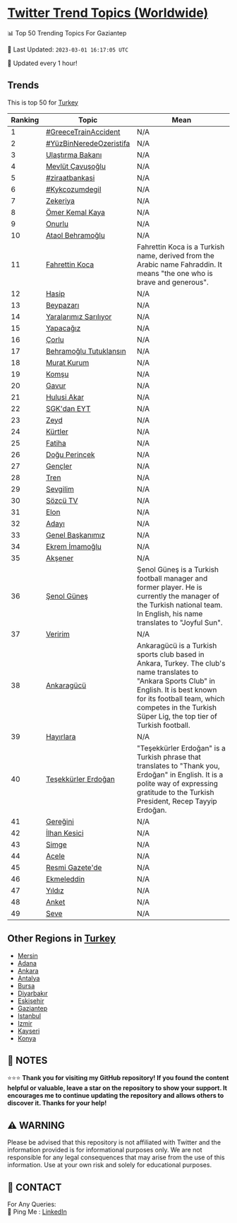[Twitter Trend Topics (Worldwide)](https://github.com/ErcinDedeoglu/Twitter-Trend-Topics)
==========


📊 Top 50 Trending Topics For Gaziantep

📆 Last Updated: `2023-03-01 16:17:05 UTC`

🔧 Updated every 1 hour!


## Trends

This is top 50 for [Turkey](</Turkey>)

| Ranking | Topic | Mean |
| ------- | ------------ | ------------ |
| 1 | [#GreeceTrainAccident](http://twitter.com/search?q=%23GreeceTrainAccident) | N/A |
| 2 | [#YüzBinNeredeOzeristifa](http://twitter.com/search?q=%23Y%c3%bczBinNeredeOzeristifa) | N/A |
| 3 | [Ulaştırma Bakanı](http://twitter.com/search?q=Ula%c5%9ft%c4%b1rma+Bakan%c4%b1) | N/A |
| 4 | [Mevlüt Çavuşoğlu](http://twitter.com/search?q=Mevl%c3%bct+%c3%87avu%c5%9fo%c4%9flu) | N/A |
| 5 | [#ziraatbankasi](http://twitter.com/search?q=%23ziraatbankasi) | N/A |
| 6 | [#Kykcozumdegil](http://twitter.com/search?q=%23Kykcozumdegil) | N/A |
| 7 | [Zekeriya](http://twitter.com/search?q=Zekeriya) | N/A |
| 8 | [Ömer Kemal Kaya](http://twitter.com/search?q=%c3%96mer+Kemal+Kaya) | N/A |
| 9 | [Onurlu](http://twitter.com/search?q=Onurlu) | N/A |
| 10 | [Ataol Behramoğlu](http://twitter.com/search?q=Ataol+Behramo%c4%9flu) | N/A |
| 11 | [Fahrettin Koca](http://twitter.com/search?q=Fahrettin+Koca) | Fahrettin Koca is a Turkish name, derived from the Arabic name Fahraddin. It means "the one who is brave and generous". |
| 12 | [Hasip](http://twitter.com/search?q=Hasip) | N/A |
| 13 | [Beypazarı](http://twitter.com/search?q=Beypazar%c4%b1) | N/A |
| 14 | [Yaralarımız Sarılıyor](http://twitter.com/search?q=Yaralar%c4%b1m%c4%b1z+Sar%c4%b1l%c4%b1yor) | N/A |
| 15 | [Yapacağız](http://twitter.com/search?q=Yapaca%c4%9f%c4%b1z) | N/A |
| 16 | [Çorlu](http://twitter.com/search?q=%c3%87orlu) | N/A |
| 17 | [Behramoğlu Tutuklansın](http://twitter.com/search?q=Behramo%c4%9flu+Tutuklans%c4%b1n) | N/A |
| 18 | [Murat Kurum](http://twitter.com/search?q=Murat+Kurum) | N/A |
| 19 | [Komşu](http://twitter.com/search?q=Kom%c5%9fu) | N/A |
| 20 | [Gavur](http://twitter.com/search?q=Gavur) | N/A |
| 21 | [Hulusi Akar](http://twitter.com/search?q=Hulusi+Akar) | N/A |
| 22 | [SGK'dan EYT](http://twitter.com/search?q=SGK%27dan+EYT) | N/A |
| 23 | [Zeyd](http://twitter.com/search?q=Zeyd) | N/A |
| 24 | [Kürtler](http://twitter.com/search?q=K%c3%bcrtler) | N/A |
| 25 | [Fatiha](http://twitter.com/search?q=Fatiha) | N/A |
| 26 | [Doğu Perinçek](http://twitter.com/search?q=Do%c4%9fu+Perin%c3%a7ek) | N/A |
| 27 | [Gençler](http://twitter.com/search?q=Gen%c3%a7ler) | N/A |
| 28 | [Tren](http://twitter.com/search?q=Tren) | N/A |
| 29 | [Sevgilim](http://twitter.com/search?q=Sevgilim) | N/A |
| 30 | [Sözcü TV](http://twitter.com/search?q=S%c3%b6zc%c3%bc+TV) | N/A |
| 31 | [Elon](http://twitter.com/search?q=Elon) | N/A |
| 32 | [Adayı](http://twitter.com/search?q=Aday%c4%b1) | N/A |
| 33 | [Genel Başkanımız](http://twitter.com/search?q=Genel+Ba%c5%9fkan%c4%b1m%c4%b1z) | N/A |
| 34 | [Ekrem İmamoğlu](http://twitter.com/search?q=Ekrem+%c4%b0mamo%c4%9flu) | N/A |
| 35 | [Akşener](http://twitter.com/search?q=Ak%c5%9fener) | N/A |
| 36 | [Şenol Güneş](http://twitter.com/search?q=%c5%9eenol+G%c3%bcne%c5%9f) | Şenol Güneş is a Turkish football manager and former player. He is currently the manager of the Turkish national team. In English, his name translates to "Joyful Sun". |
| 37 | [Veririm](http://twitter.com/search?q=Veririm) | N/A |
| 38 | [Ankaragücü](http://twitter.com/search?q=Ankarag%c3%bcc%c3%bc) | Ankaragücü is a Turkish sports club based in Ankara, Turkey. The club's name translates to "Ankara Sports Club" in English. It is best known for its football team, which competes in the Turkish Süper Lig, the top tier of Turkish football. |
| 39 | [Hayırlara](http://twitter.com/search?q=Hay%c4%b1rlara) | N/A |
| 40 | [Teşekkürler Erdoğan](http://twitter.com/search?q=Te%c5%9fekk%c3%bcrler+Erdo%c4%9fan) | "Teşekkürler Erdoğan" is a Turkish phrase that translates to "Thank you, Erdoğan" in English. It is a polite way of expressing gratitude to the Turkish President, Recep Tayyip Erdoğan. |
| 41 | [Gereğini](http://twitter.com/search?q=Gere%c4%9fini) | N/A |
| 42 | [İlhan Kesici](http://twitter.com/search?q=%c4%b0lhan+Kesici) | N/A |
| 43 | [Simge](http://twitter.com/search?q=Simge) | N/A |
| 44 | [Acele](http://twitter.com/search?q=Acele) | N/A |
| 45 | [Resmi Gazete'de](http://twitter.com/search?q=Resmi+Gazete%27de) | N/A |
| 46 | [Ekmeleddin](http://twitter.com/search?q=Ekmeleddin) | N/A |
| 47 | [Yıldız](http://twitter.com/search?q=Y%c4%b1ld%c4%b1z) | N/A |
| 48 | [Anket](http://twitter.com/search?q=Anket) | N/A |
| 49 | [Seve](http://twitter.com/search?q=Seve) | N/A |



## Other Regions in [Turkey](</Turkey>)

* [Mersin](</Turkey/Mersin.md>)
* [Adana](</Turkey/Adana.md>)
* [Ankara](</Turkey/Ankara.md>)
* [Antalya](</Turkey/Antalya.md>)
* [Bursa](</Turkey/Bursa.md>)
* [Diyarbakır](</Turkey/Diyarbakır.md>)
* [Eskişehir](</Turkey/Eskişehir.md>)
* [Gaziantep](</Turkey/Gaziantep.md>)
* [Istanbul](</Turkey/Istanbul.md>)
* [Izmir](</Turkey/Izmir.md>)
* [Kayseri](</Turkey/Kayseri.md>)
* [Konya](</Turkey/Konya.md>)



## 📝 NOTES

⭐⭐⭐ **Thank you for visiting my GitHub repository! If you found the content helpful or valuable, leave a star on the repository to show your support. It encourages me to continue updating the repository and allows others to discover it. Thanks for your help!**


## ⚠️ WARNING

Please be advised that this repository is not affiliated with Twitter and the information provided is for informational purposes only. We are not responsible for any legal consequences that may arise from the use of this information. Use at your own risk and solely for educational purposes.


## 📨 CONTACT

 For Any Queries:  
            🏓 Ping Me : [LinkedIn](https://www.linkedin.com/in/ercindedeoglu/)

